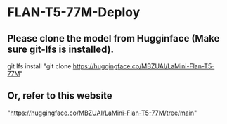 # FLAN-T5-77M-Deploy
## Please clone the model from Hugginface (Make sure git-lfs is installed).
  git lfs install
"git clone https://huggingface.co/MBZUAI/LaMini-Flan-T5-77M"

## Or, refer to this website
"https://huggingface.co/MBZUAI/LaMini-Flan-T5-77M/tree/main"
